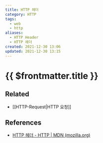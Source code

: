 ```yaml
---
title: HTTP 헤더
category: HTTP
tags:
  - web
  - http
aliases:
  - HTTP Header
  - HTTP 헤더
created: 2021-12-30 13:06
updated: 2021-12-30 13:15
---
```


# {{ $frontmatter.title }}

## Related

- [[HTTP-Request|HTTP 요청]]

## References

- [HTTP 헤더 - HTTP | MDN (mozilla.org)](https://developer.mozilla.org/ko/docs/Web/HTTP/Headers)
